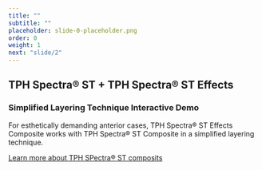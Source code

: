 ```yaml
---
title: ""
subtitle: ""
placeholder: slide-0-placeholder.png
order: 0
weight: 1
next: "slide/2"
---
```

<h2 class="gotham ds-blue">TPH Spectra<span class="ent-reg">®</span> ST + TPH Spectra<span class="ent-reg">®</span> ST Effects</h2>
<h3 class="gotham">Simplified Layering Technique Interactive Demo</h3>
For esthetically demanding anterior cases, TPH Spectra<span class="ent-reg">®</span> ST Effects Composite works with TPH Spectra<span class="ent-reg">®</span> ST Composite in a simplified layering technique.

<a class="ds-blue" href="#">Learn more about TPH SPectra<span class="ent-reg">®</span> ST composits</a>
<!--more-->
